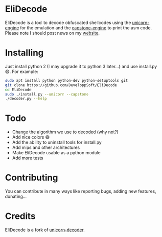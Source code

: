 # EliDecode
EliDecode is a tool to decode obfuscated shellcodes using the [unicorn-engine](https://unicorn-engine.org) for the emulation and the [capstone-engine](https://capstone-engine.org) to print the asm code.
Please note I should post news on my [website](https://developpsoft.github.io).

# Installing
Just install python 2 (I may upgrade it to python 3 later...) and use install.py :smile:.
For example:
```sh
sudo apt install python python-dev python-setuptools git
git clone https://github.com/DeveloppSoft/EliDecode
cd EliDecode
sudo ./install.py --unicorn --capstone
./decoder.py --help
```

# Todo
 - Change the algorithm we use to decoded (why not?)
 - Add nice colors :smile:
 - Add the ability to uninstall tools for install.py
 - Add mips and other architectures
 - Make EliDecode usable as a python module
 - Add more tests

# Contributing
You can contribute in many ways like reporting bugs, adding new features, donating...

# Credits
EliDecode is a fork of [unicorn-decoder](https://github.com/mothran/unicorn-decoder).
